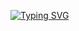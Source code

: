 [![Typing SVG](https://readme-typing-svg.demolab.com?font=Fira+Code&weight=700&size=30&pause=1000&color=F77D61&center=true&vCenter=true&random=false&width=435&lines=%E9%B8%BF%E9%9B%81%E9%95%BF%E9%A3%9E%E5%85%89%E4%B8%8D%E5%BA%A6+%E9%B1%BC%E9%BE%99%E6%BD%9C%E8%B7%83%E6%B0%B4%E6%88%90%E6%96%87)](https://git.io/typing-svg)
